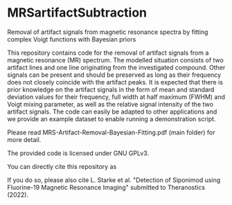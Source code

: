 # MRSartifactSubtraction
Removal of artifact signals from magnetic resonance spectra by fitting complex Voigt functions with Bayesian priors

This repository contains code for the removal of artifact signals from a magnetic resonance (MR) spectrum. The modelled situation consists of two artifact lines and one line originating from the investigated compound. Other signals can be present and should be preserved as long as their frequency does not closely coincide with the artifact peaks. It is expected that there is prior knowledge on the artifact signals in the form of mean and standard deviation values for their frequency, full width at half maximum (FWHM) and Voigt mixing parameter, as well as the relative signal intensity of the two artifact signals. The code can easily be adapted to other applications and we provide an example dataset to enable running a demonstration script.

Please read MRS-Artifact-Removal-Bayesian-Fitting.pdf (main folder) for more detail.

The provided code is licensed under GNU GPLv3.

You can directly cite this repository as

If you do so, please also cite
L. Starke et al. "Detection of Siponimod using Fluorine-19 Magnetic Resonance Imaging" submitted to Theranostics (2022).
